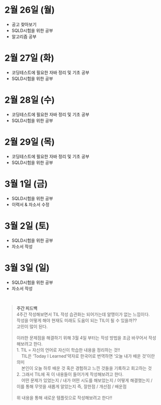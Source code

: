 # 2월 26일 (월)
- 공고 찾아보기
- SQLD시험을 위한 공부
- 알고리즘 공부

# 2월 27일 (화)
- 코딩테스트에 필요한 자바 정리 및 기초 공부
- SQLD시험을 위한 공부

# 2월 28일 (수)
- 코딩테스트에 필요한 자바 정리 및 기초 공부
- SQLD시험을 위한 공부

# 2월 29일 (목)
- 코딩테스트에 필요한 자바 정리 및 기초 공부
- SQLD시험을 위한 공부

# 3월 1일 (금)
- SQLD시험을 위한 공부
- 이력서 & 자소서 수정

# 3월 2일 (토)
- SQLD시험을 위한 공부
- 자소서 작성

# 3월 3일 (일)
- SQLD시험을 위한 공부
- 자소서 작성

<br>

> **주간 피드백**<br> 
4주간 작성해보면서 TIL 작성 습관화는 되어가는데 알맹이가 없는 느낌이다.<br> 작성을 어떻게 해야 현재도 미래도 도움이 되는 TIL이 될 수 있을까?? <br>고민이 많이 된다.
<br><br>
이러한 문제점을 해결하기 위해 3월 4일 부터는 작성 방법을 조금 바꾸어서 작성해보려고 한다.<br>
1.&nbsp;TIL = 자신의 언어로 자신이 학습한 내용을 정리하는 것!!<br>
&nbsp;&nbsp;&nbsp;&nbsp;TIL은 ‘Today I Learned’약자로 한국어로 번역하면 ‘오늘 내가 배운 것’이란 의미 <br> &nbsp;&nbsp;&nbsp;&nbsp;본인이 오늘 하루 배운 것 혹은 경험하고 느낀 것들을 기록하고 회고하는 것 <br>
2.&nbsp;그래서 TIL에 꼭 이 내용들이 들어가게 작성해보려고 한다.<br> &nbsp;&nbsp;&nbsp;&nbsp;어떤 문제가 있었는지 / 내가 어떤 시도를 해보았는지 / 어떻게 해결했는지 / 이를 통해 무엇을 새롭게 알았는지 즉, 잘한점 / 개선점 / 배운점<br>
<br>위 내용을 통해 새로운 템플릿으로 작성해보려고 한다!!